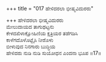 +++
title = "017 ಹೇಳಿದರಲಾ ಭೀಷ್ಮವಿದುರರು"

+++
ಹೇಳಿದರಲಾ ಭೀಷ್ಮವಿದುರರು  
ಮೇಲುದಾಯದ ತಾಗುಥಟ್ಟನು  
ಕೇಳದಖಿಳಾಕ್ಷೋಹಿಣಿಯ ಕ್ಷತ್ರಿಯರ ತಡೆಗಡಿಸಿ  
ಕಾಳೆಗದೊಳೊಟ್ಟೈಸಿ ನೀರೊಳು  
ಬೀಳುವುದ ನಿನಗಾರು ಬುದ್ಧಿಯ  
ಹೇಳಿದರು ನುಡಿ ನುಡಿ ಸುಯೋಧನ ಎಂದನಾ ಭೂಪ      ॥17॥